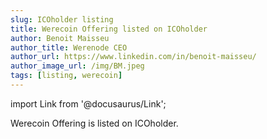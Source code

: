 ```yaml
---
slug: ICOholder listing
title: Werecoin Offering listed on ICOholder
author: Benoit Maisseu
author_title: Werenode CEO
author_url: https://www.linkedin.com/in/benoit-maisseu/
author_image_url: /img/BM.jpeg
tags: [listing, werecoin]
---
```


import Link from '@docusaurus/Link';

<Link to='https://icoholder.com/en/werenode-1015060/'>Werecoin Offering</Link> is listed on ICOholder.

